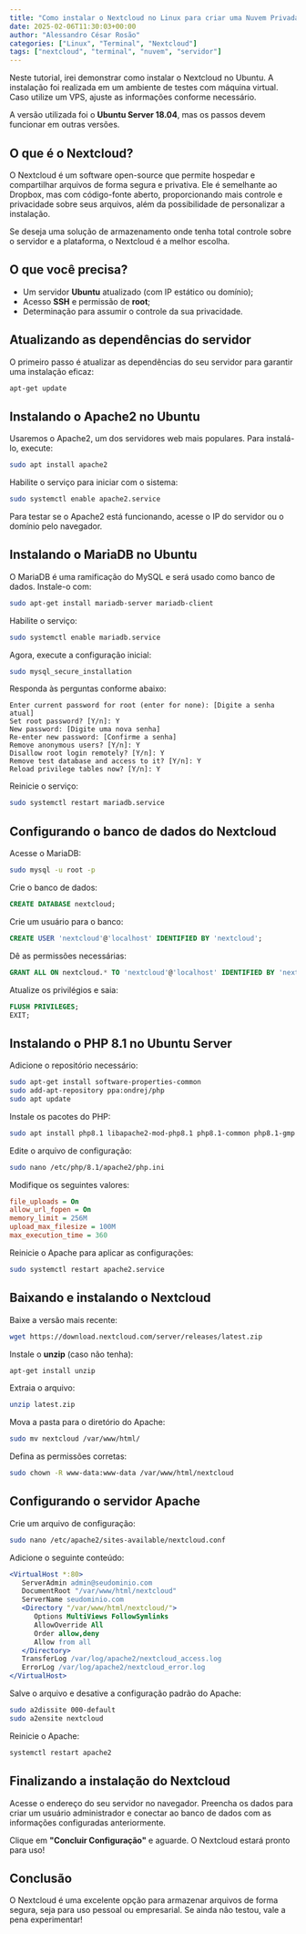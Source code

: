 ```yaml
---
title: "Como instalar o Nextcloud no Linux para criar uma Nuvem Privada?"
date: 2025-02-06T11:30:03+00:00
author: "Alessandro César Rosão"
categories: ["Linux", "Terminal", "Nextcloud"]
tags: ["nextcloud", "terminal", "nuvem", "servidor"]
---
```


Neste tutorial, irei demonstrar como instalar o Nextcloud no Ubuntu. A instalação foi realizada em um ambiente de testes com máquina virtual. Caso utilize um VPS, ajuste as informações conforme necessário.

A versão utilizada foi o **Ubuntu Server 18.04**, mas os passos devem funcionar em outras versões.

## O que é o Nextcloud?

O Nextcloud é um software open-source que permite hospedar e compartilhar arquivos de forma segura e privativa. Ele é semelhante ao Dropbox, mas com código-fonte aberto, proporcionando mais controle e privacidade sobre seus arquivos, além da possibilidade de personalizar a instalação.

Se deseja uma solução de armazenamento onde tenha total controle sobre o servidor e a plataforma, o Nextcloud é a melhor escolha.

## O que você precisa?

- Um servidor **Ubuntu** atualizado (com IP estático ou domínio);
- Acesso **SSH** e permissão de **root**;
- Determinação para assumir o controle da sua privacidade.

## Atualizando as dependências do servidor

O primeiro passo é atualizar as dependências do seu servidor para garantir uma instalação eficaz:

```bash
apt-get update
```

## Instalando o Apache2 no Ubuntu

Usaremos o Apache2, um dos servidores web mais populares. Para instalá-lo, execute:

```bash
sudo apt install apache2
```

Habilite o serviço para iniciar com o sistema:

```bash
sudo systemctl enable apache2.service
```

Para testar se o Apache2 está funcionando, acesse o IP do servidor ou o domínio pelo navegador.

## Instalando o MariaDB no Ubuntu

O MariaDB é uma ramificação do MySQL e será usado como banco de dados. Instale-o com:

```bash
sudo apt-get install mariadb-server mariadb-client
```

Habilite o serviço:

```bash
sudo systemctl enable mariadb.service
```

Agora, execute a configuração inicial:

```bash
sudo mysql_secure_installation
```

Responda às perguntas conforme abaixo:

```plaintext
Enter current password for root (enter for none): [Digite a senha atual]
Set root password? [Y/n]: Y
New password: [Digite uma nova senha]
Re-enter new password: [Confirme a senha]
Remove anonymous users? [Y/n]: Y
Disallow root login remotely? [Y/n]: Y
Remove test database and access to it? [Y/n]: Y
Reload privilege tables now? [Y/n]: Y
```

Reinicie o serviço:

```bash
sudo systemctl restart mariadb.service
```

## Configurando o banco de dados do Nextcloud

Acesse o MariaDB:

```bash
sudo mysql -u root -p
```

Crie o banco de dados:

```sql
CREATE DATABASE nextcloud;
```

Crie um usuário para o banco:

```sql
CREATE USER 'nextcloud'@'localhost' IDENTIFIED BY 'nextcloud';
```

Dê as permissões necessárias:

```sql
GRANT ALL ON nextcloud.* TO 'nextcloud'@'localhost' IDENTIFIED BY 'nextcloud' WITH GRANT OPTION;
```

Atualize os privilégios e saia:

```sql
FLUSH PRIVILEGES;
EXIT;
```

## Instalando o PHP 8.1 no Ubuntu Server

Adicione o repositório necessário:

```bash
sudo apt-get install software-properties-common
sudo add-apt-repository ppa:ondrej/php
sudo apt update
```

Instale os pacotes do PHP:

```bash
sudo apt install php8.1 libapache2-mod-php8.1 php8.1-common php8.1-gmp php8.1-curl php8.1-intl php8.1-mbstring php8.1-xmlrpc php8.1-mysql php8.1-gd php8.1-xml php8.1-cli php8.1-zip
```

Edite o arquivo de configuração:

```bash
sudo nano /etc/php/8.1/apache2/php.ini
```

Modifique os seguintes valores:

```ini
file_uploads = On
allow_url_fopen = On
memory_limit = 256M
upload_max_filesize = 100M
max_execution_time = 360
```

Reinicie o Apache para aplicar as configurações:

```bash
sudo systemctl restart apache2.service
```

## Baixando e instalando o Nextcloud

Baixe a versão mais recente:

```bash
wget https://download.nextcloud.com/server/releases/latest.zip
```

Instale o **unzip** (caso não tenha):

```bash
apt-get install unzip
```

Extraia o arquivo:

```bash
unzip latest.zip
```

Mova a pasta para o diretório do Apache:

```bash
sudo mv nextcloud /var/www/html/
```

Defina as permissões corretas:

```bash
sudo chown -R www-data:www-data /var/www/html/nextcloud
```

## Configurando o servidor Apache

Crie um arquivo de configuração:

```bash
sudo nano /etc/apache2/sites-available/nextcloud.conf
```

Adicione o seguinte conteúdo:

```apache
<VirtualHost *:80>
   ServerAdmin admin@seudominio.com
   DocumentRoot "/var/www/html/nextcloud"
   ServerName seudominio.com
   <Directory "/var/www/html/nextcloud/">
      Options MultiViews FollowSymlinks
      AllowOverride All
      Order allow,deny
      Allow from all
   </Directory>
   TransferLog /var/log/apache2/nextcloud_access.log
   ErrorLog /var/log/apache2/nextcloud_error.log
</VirtualHost>
```

Salve o arquivo e desative a configuração padrão do Apache:

```bash
sudo a2dissite 000-default
sudo a2ensite nextcloud
```

Reinicie o Apache:

```bash
systemctl restart apache2
```

## Finalizando a instalação do Nextcloud

Acesse o endereço do seu servidor no navegador. Preencha os dados para criar um usuário administrador e conectar ao banco de dados com as informações configuradas anteriormente.

Clique em **"Concluir Configuração"** e aguarde. O Nextcloud estará pronto para uso!

## Conclusão

O Nextcloud é uma excelente opção para armazenar arquivos de forma segura, seja para uso pessoal ou empresarial. Se ainda não testou, vale a pena experimentar!

